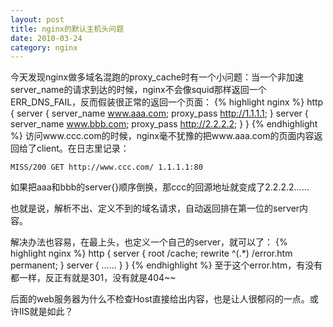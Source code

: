 ```yaml
---
layout: post
title: nginx的默认主机头问题
date: 2010-03-24
category: nginx
---
```


今天发现nginx做多域名混跑的proxy_cache时有一个小问题：当一个非加速server_name的请求到达的时候，nginx不会像squid那样返回一个ERR_DNS_FAIL，反而假装很正常的返回一个页面：
{% highlight nginx %}
http {
    server {
        server_name www.aaa.com;
        proxy_pass http://1.1.1.1;
    }
    server {
        server_name www.bbb.com;
        proxy_pass http://2.2.2.2;
    }
}
{% endhighlight %}
访问www.ccc.com的时候，nginx毫不犹豫的把www.aaa.com的页面内容返回给了client。在日志里记录：

    MISS/200 GET http://www.ccc.com/ 1.1.1.1:80

如果把aaa和bbb的server{}顺序倒换，那ccc的回源地址就变成了2.2.2.2……

也就是说，解析不出、定义不到的域名请求，自动返回排在第一位的server内容。

解决办法也容易，在最上头，也定义一个自己的server，就可以了：
{% highlight nginx %}
http {
    server {
        root /cache;
        rewrite ^(.*) /error.htm permanent;
    }
    server {
        ……
    }
}
{% endhighlight %}
至于这个error.htm，有没有都一样，反正有就是301，没有就是404~~

后面的web服务器为什么不检查Host直接给出内容，也是让人很郁闷的一点。或许IIS就是如此？
